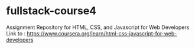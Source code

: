 # fullstack-course4
Assignment Repository for HTML, CSS, and Javascript for Web Developers
Link to : https://www.coursera.org/learn/html-css-javascript-for-web-developers
